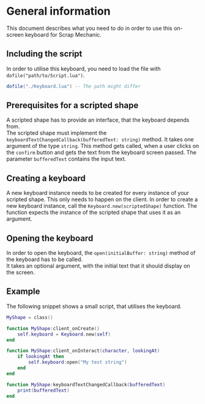 # General information
This document describes what you need to do in order to use this on-screen keyboard for Scrap Mechanic.

## Including the script
In order to utilise this keyboard, you need to load the file with `dofile("path/to/Script.lua")`.
```lua
dofile("./Keyboard.lua") -- The path might differ
```

## Prerequisites for a scripted shape
A scripted shape has to provide an interface, that the keyboard depends from.  
The scripted shape must implement the `keyboardTextChangedCallback(bufferedText: string)` method.
It takes one argument of the type `string`. This method gets called, when a user clicks on the `confirm` button and gets the text from the keyboard screen passed.
The parameter `bufferedText` contains the input text.

## Creating a keyboard
A new keyboard instance needs to be created for every instance of your scripted shape.
This only needs to happen on the client. In order to create a new keyboard instance, call the `Keyboard.new(scriptedShape)` function.
The function expects the instance of the scripted shape that uses it as an argument.

## Opening the keyboard
In order to open the keyboard, the `open(initialBuffer: string)` method of the keyboard has to be called.  
It takes an optional argument, with the initial text that it should display on the screen.

## Example
The following snippet shows a small script, that utilises the keyboard.

```lua
MyShape = class()

function MyShape:client_onCreate()
    self.keyboard = Keyboard.new(self)
end

function MyShape:client_onInteract(character, lookingAt)
    if lookingAt then
        self.keyboard:open("My test string")
    end
end

function MyShape:keyboardTextChangedCallback(bufferedText)
    print(bufferedText)
end
```

